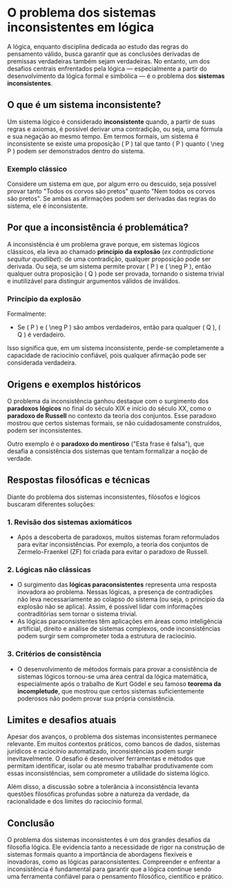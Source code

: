 # O problema dos sistemas inconsistentes em lógica

A lógica, enquanto disciplina dedicada ao estudo das regras do pensamento válido, busca garantir que as conclusões derivadas de premissas verdadeiras também sejam verdadeiras. No entanto, um dos desafios centrais enfrentados pela lógica — especialmente a partir do desenvolvimento da lógica formal e simbólica — é o problema dos **sistemas inconsistentes**.

## O que é um sistema inconsistente?

Um sistema lógico é considerado **inconsistente** quando, a partir de suas regras e axiomas, é possível derivar uma contradição, ou seja, uma fórmula e sua negação ao mesmo tempo. Em termos formais, um sistema é inconsistente se existe uma proposição \( P \) tal que tanto \( P \) quanto \( \neg P \) podem ser demonstrados dentro do sistema.

### Exemplo clássico

Considere um sistema em que, por algum erro ou descuido, seja possível provar tanto "Todos os corvos são pretos" quanto "Nem todos os corvos são pretos". Se ambas as afirmações podem ser derivadas das regras do sistema, ele é inconsistente.

## Por que a inconsistência é problemática?

A inconsistência é um problema grave porque, em sistemas lógicos clássicos, ela leva ao chamado **princípio da explosão** (*ex contradictione sequitur quodlibet*): de uma contradição, qualquer proposição pode ser derivada. Ou seja, se um sistema permite provar \( P \) e \( \neg P \), então qualquer outra proposição \( Q \) pode ser provada, tornando o sistema trivial e inutilizável para distinguir argumentos válidos de inválidos.

### Princípio da explosão

Formalmente:
- Se \( P \) e \( \neg P \) são ambos verdadeiros, então para qualquer \( Q \), \( Q \) é verdadeiro.

Isso significa que, em um sistema inconsistente, perde-se completamente a capacidade de raciocínio confiável, pois qualquer afirmação pode ser considerada verdadeira.

## Origens e exemplos históricos

O problema da inconsistência ganhou destaque com o surgimento dos **paradoxos lógicos** no final do século XIX e início do século XX, como o **paradoxo de Russell** no contexto da teoria dos conjuntos. Esse paradoxo mostrou que certos sistemas formais, se não cuidadosamente construídos, podem ser inconsistentes.

Outro exemplo é o **paradoxo do mentiroso** ("Esta frase é falsa"), que desafia a consistência dos sistemas que tentam formalizar a noção de verdade.

## Respostas filosóficas e técnicas

Diante do problema dos sistemas inconsistentes, filósofos e lógicos buscaram diferentes soluções:

### 1. **Revisão dos sistemas axiomáticos**
   - Após a descoberta de paradoxos, muitos sistemas foram reformulados para evitar inconsistências. Por exemplo, a teoria dos conjuntos de Zermelo-Fraenkel (ZF) foi criada para evitar o paradoxo de Russell.

### 2. **Lógicas não clássicas**
   - O surgimento das **lógicas paraconsistentes** representa uma resposta inovadora ao problema. Nessas lógicas, a presença de contradições não leva necessariamente ao colapso do sistema (ou seja, o princípio da explosão não se aplica). Assim, é possível lidar com informações contraditórias sem tornar o sistema trivial.
   - As lógicas paraconsistentes têm aplicações em áreas como inteligência artificial, direito e análise de sistemas complexos, onde inconsistências podem surgir sem comprometer toda a estrutura de raciocínio.

### 3. **Critérios de consistência**
   - O desenvolvimento de métodos formais para provar a consistência de sistemas lógicos tornou-se uma área central da lógica matemática, especialmente após o trabalho de Kurt Gödel e seu famoso **teorema da incompletude**, que mostrou que certos sistemas suficientemente poderosos não podem provar sua própria consistência.

## Limites e desafios atuais

Apesar dos avanços, o problema dos sistemas inconsistentes permanece relevante. Em muitos contextos práticos, como bancos de dados, sistemas jurídicos e raciocínio automatizado, inconsistências podem surgir inevitavelmente. O desafio é desenvolver ferramentas e métodos que permitam identificar, isolar ou até mesmo trabalhar produtivamente com essas inconsistências, sem comprometer a utilidade do sistema lógico.

Além disso, a discussão sobre a tolerância à inconsistência levanta questões filosóficas profundas sobre a natureza da verdade, da racionalidade e dos limites do raciocínio formal.

## Conclusão

O problema dos sistemas inconsistentes é um dos grandes desafios da filosofia lógica. Ele evidencia tanto a necessidade de rigor na construção de sistemas formais quanto a importância de abordagens flexíveis e inovadoras, como as lógicas paraconsistentes. Compreender e enfrentar a inconsistência é fundamental para garantir que a lógica continue sendo uma ferramenta confiável para o pensamento filosófico, científico e prático.